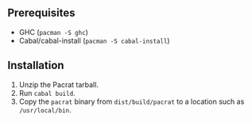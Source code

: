 ## Prerequisites
- GHC (`pacman -S ghc`)
- Cabal/cabal-install (`pacman -S cabal-install`)

## Installation
1. Unzip the Pacrat tarball.
2. Run `cabal build`.
3. Copy the `pacrat` binary from `dist/build/pacrat` to a location such as `/usr/local/bin`.
